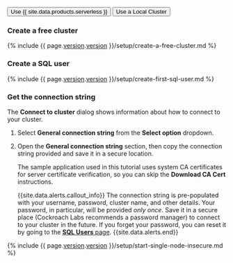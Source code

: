 
<div class="filters clearfix">
  <button class="filter-button page-level" data-scope="cockroachcloud">Use {{ site.data.products.serverless }}</button>
  <button class="filter-button page-level" data-scope="local">Use a Local Cluster</button>
</div>

<section class="filter-content" markdown="1" data-scope="cockroachcloud">

### Create a free cluster

{% include {{ page.[version](cluster-settings.html#setting-version).[version](cluster-settings.html#setting-version) }}/setup/create-a-free-cluster.md %}

### Create a SQL user

{% include {{ page.[version](cluster-settings.html#setting-version).[version](cluster-settings.html#setting-version) }}/setup/create-first-sql-user.md %}

### Get the connection string

The **Connect to cluster** dialog shows information about how to connect to your cluster.

1. Select **General connection string** from the **Select option** dropdown.
1. Open the **General connection string** section, then copy the connection string provided and save it in a secure location.

    The sample application used in this tutorial uses system CA certificates for server certificate verification, so you can skip the **Download CA Cert** instructions.

    {{site.data.alerts.callout_info}}
    The connection string is pre-populated with your username, password, cluster name, and other details. Your password, in particular, will be provided *only once*. Save it in a secure place (Cockroach Labs recommends a password manager) to connect to your cluster in the future. If you forget your password, you can reset it by going to the [**SQL Users** page](../cockroachcloud/user-authorization.html).
    {{site.data.alerts.end}}

</section>

<section class="filter-content" markdown="1" data-scope="local">

{% include {{ page.[version](cluster-settings.html#setting-version).[version](cluster-settings.html#setting-version) }}/setup/start-single-node-insecure.md %}

</section>